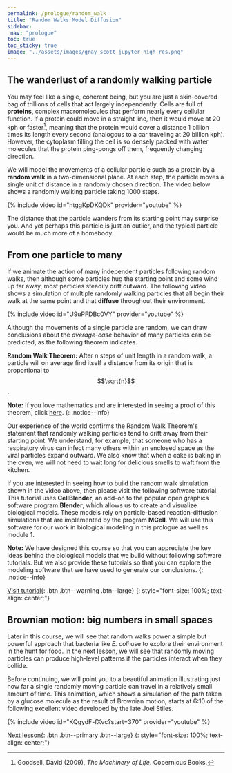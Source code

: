 ```yaml
---
permalink: /prologue/random_walk
title: "Random Walks Model Diffusion"
sidebar:
 nav: "prologue"
toc: true
toc_sticky: true
image: "../assets/images/gray_scott_jupyter_high-res.png"
---
```


## The wanderlust of a randomly walking particle

You may feel like a single, coherent being, but you are just a skin-covered bag of trillions of cells that act largely independently. Cells are full of **proteins**, complex macromolecules that perform nearly every cellular function. If a protein could move in a straight line, then it would move at 20 kph or faster[^machinery], meaning that the protein would cover a distance 1 billion times its length every second (analogous to a car traveling at 20 billion kph). However, the cytoplasm filling the cell is so densely packed with water molecules that the protein ping-pongs off them, frequently changing direction.

We will model the movements of a cellular particle such as a protein by a **random walk** in a two-dimensional plane. At each step, the particle moves a single unit of distance in a randomly chosen direction. The video below shows a randomly walking particle taking 1000 steps.

{% include video id="htggKpDKQDk" provider="youtube" %}

The distance that the particle wanders from its starting point may surprise you. And yet perhaps this particle is just an outlier, and the typical particle would be much more of a homebody.

## From one particle to many

If we animate the action of many independent particles following random walks, then although some particles hug the starting point and some wind up far away, most particles steadily drift outward. The following video shows a simulation of multiple randomly walking particles that all begin their walk at the same point and that **diffuse** throughout their environment.

{% include video id="U9uPFDBc0VY" provider="youtube" %}

Although the movements of a single particle are random, we can draw conclusions about the *average-case* behavior of many particles can be predicted, as the following theorem indicates.

**Random Walk Theorem:** After *n* steps of unit length in a random walk, a particle will on average find itself a distance from its origin that is proportional to $$\sqrt{n}$$.

**Note:** If you love mathematics and are interested in seeing a proof of this theorem, click <a href="../assets/tex/random_walk_theorem.pdf" download>here</a>.
{: .notice--info}

Our experience of the world confirms the Random Walk Theorem's statement that randomly walking particles tend to drift away from their starting point. We understand, for example, that someone who has a respiratory virus can infect many others within an enclosed space as the viral particles expand outward. We also know that when a cake is baking in the oven, we will not need to wait long for delicious smells to waft from the kitchen.

If you are interested in seeing how to build the random walk simulation shown in the video above, then please visit the following software tutorial. This tutorial uses **CellBlender**, an add-on to the popular open graphics software program **Blender**, which allows us to create and visualize biological models. These models rely on particle-based reaction-diffusion simulations that are implemented by the program **MCell**. We will use this software for our work in biological modeling in this prologue as well as module 1.

**Note:** We have designed this course so that you can appreciate the key ideas behind the biological models that we build without following software tutorials. But we also provide these tutorials so that you can explore the modeling software that we have used to generate our conclusions.
{: .notice--info}

[Visit tutorial](tutorial-random-walk){: .btn .btn--warning .btn--large}
{: style="font-size: 100%; text-align: center;"}

## Brownian motion: big numbers in small spaces

Later in this course, we will see that random walks power a simple but powerful approach that bacteria like *E. coli* use to explore their environment in the hunt for food. In the next lesson, we will see that randomly moving particles can produce high-level patterns if the particles interact when they collide.

Before continuing, we will point you to a beautiful animation illustrating just how far a single randomly moving particle can travel in a relatively small amount of time. This animation, which shows a simulation of the path taken by a glucose molecule as the result of Brownian motion, starts at 6:10 of the following excellent video developed by the late Joel Stiles.

{% include video id="KQgydF-fXvc?start=370" provider="youtube" %}

[Next lesson](reaction-diffusion){: .btn .btn--primary .btn--large}
{: style="font-size: 100%; text-align: center;"}

[^machinery]: Goodsell, David (2009), *The Machinery of Life*. Copernicus Books.
